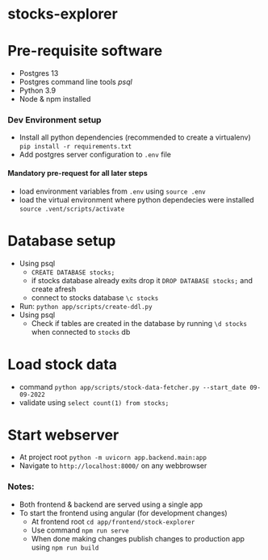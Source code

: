 # stocks-explorer

# Pre-requisite software
- Postgres 13
- Postgres command line tools *psql*
- Python 3.9
- Node & npm installed

### Dev Environment setup
- Install all python dependencies (recommended to create a virtualenv) `pip install -r requirements.txt`
- Add postgres server configuration to `.env` file
#### Mandatory pre-request for all later steps
- load environment variables from `.env` using `source .env`
- load the virtual environment where python dependecies were installed `source .vent/scripts/activate`

# Database setup
- Using psql
  - `CREATE DATABASE stocks;`
  - if stocks database already exits drop it `DROP DATABASE stocks;` and create afresh
  - connect to stocks database `\c stocks`
- Run: `python app/scripts/create-ddl.py`
- Using psql
  - Check if tables are created in the database by running `\d stocks` when connected to `stocks` db

# Load stock data
- command `python app/scripts/stock-data-fetcher.py --start_date 09-09-2022`
- validate using `select count(1) from stocks;`


# Start webserver
- At project root `python -m uvicorn app.backend.main:app`
- Navigate to `http://localhost:8000/` on any webbrowser


### Notes:
- Both frontend & backend are served using a single app
- To start the frontend using angular (for development changes)
  - At frontend root `cd app/frontend/stock-explorer`
  - Use command `npm run serve`
  - When done making changes publish changes to production app using `npm run build`